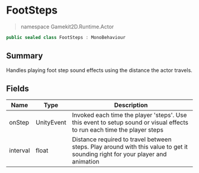 # FootSteps
> namespace Gamekit2D.Runtime.Actor
```csharp
public sealed class FootSteps : MonoBehaviour
```

## Summary
Handles playing foot step sound effects using the distance the actor travels.

## Fields
| Name | Type | Description |
|------|------|-------------|
| onStep | UnityEvent | Invoked each time the player 'steps'. Use this event to setup sound or visual effects to run each time the player steps |
| interval | float | Distance required to travel between steps. Play around with this value to get it sounding right for your player and animation |
